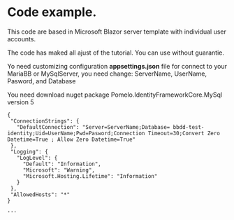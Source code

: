 # Code example.

This code are based in Microsoft Blazor server template with individual user accounts. 

The code has maked all ajust of the tutorial. You can use without guarantie.

Yo need customizing configuration **appsettings.json** file  for connect to your MariaBB or MySqlServer, you need change:
 ServerName, UserName, Pasword, and Database
 
 You need download nuget package Pomelo.IdentityFrameworkCore.MySql version 5
 
 ```
 {
  "ConnectionStrings": {
    "DefaultConnection": "Server=ServerName;Database= bbdd-test-identity;Uid=UserName;Pwd=Pasword;Connection Timeout=30;Convert Zero Datetime=True ; Allow Zero Datetime=True"
  },
  "Logging": {
    "LogLevel": {
      "Default": "Information",
      "Microsoft": "Warning",
      "Microsoft.Hosting.Lifetime": "Information"
    }
  },
  "AllowedHosts": "*"
}

 '''

